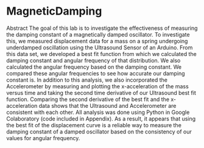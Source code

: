 # MagneticDamping
Abstract
The goal of this lab is to investigate the effectiveness of measuring the damping constant of a magnetically damped oscillator. 
To investigate this, we measured displacement data for a mass on a spring undergoing underdamped oscillation using the
Ultrasound Sensor of an Arduino. From this data set, we developed a best fit function from which we calculated the damping constant 
and angular frequency of that distribution. We also calculated the angular frequency based on the damping constant. 
We compared these angular frequencies to see how accurate our damping constant is. In addition to this analysis, 
we also incorporated the Accelerometer by measuring and plotting the x-acceleration of the mass versus time and taking the 
second time derivative of our Ultrasound best fit function. Comparing the second derivative of the best fit and the x-acceleration
data shows that the Ultrasound and Accelerometer are consistent with each other. All analysis was done using Python in Google 
Colaboratory (code included in Appendix). As a result, it appears that using the best fit of the displacement curve is 
a reliable way to measure the damping constant of a damped oscillator based on the consistency of our values for angular frequency.
